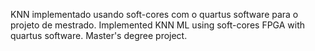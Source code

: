 KNN implementado usando soft-cores com o quartus software para o projeto de mestrado.
Implemented KNN ML using soft-cores FPGA with quartus software. Master's degree project.

